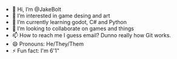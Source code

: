 - 👋 Hi, I’m @JakeBolt
- 👀 I’m interested in game desing and art
- 🌱 I’m currently learning godot, C# and Python
- 💞️ I’m looking to collaborate on games and things
- 📫 How to reach me I guess email? Dunno really how Git works.
- 😄 Pronouns: He/They/Them
- ⚡ Fun fact: I'm 6'1" 

<!---
JakeBolt/JakeBolt is a ✨ special ✨ repository because its `README.md` (this file) appears on your GitHub profile.
You can click the Preview link to take a look at your changes.
--->
